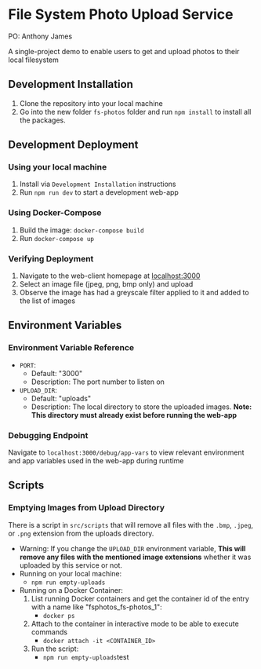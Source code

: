 
File System Photo Upload Service
===================

PO: Anthony James

A single-project demo to enable users to get and upload photos to their local filesystem


## Development Installation
1. Clone the repository into your local machine
1. Go into the new folder `fs-photos` folder and run `npm install` to install all the packages.

## Development Deployment

### Using your local machine
1. Install via `Development Installation` instructions
1. Run `npm run dev` to start a development web-app

### Using Docker-Compose
1. Build the image: `docker-compose build`
1. Run `docker-compose up`

### Verifying Deployment
1. Navigate to the web-client homepage at [localhost:3000](localhost:3000)
2. Select an image file (jpeg, png, bmp only) and upload
3. Observe the image has had a greyscale filter applied to it and added to the list of images

## Environment Variables
### Environment Variable Reference
- `PORT`:
  - Default: "3000"
  - Description: The port number to listen on
- `UPLOAD_DIR`:
  - Default: "uploads"
  - Description:  The local directory to store the uploaded images. **Note: This directory must already exist before running the web-app**

### Debugging Endpoint
Navigate to `localhost:3000/debug/app-vars` to view relevant environment and app variables used in the web-app during runtime

## Scripts
### Emptying Images from Upload Directory
There is a script in `src/scripts` that will remove all files with the `.bmp`, `.jpeg`, or `.png` extension from the uploads directory.
- Warning: If you change the `UPLOAD_DIR` environment variable, **This will remove any files with the mentioned image extensions** whether it was uploaded by this service or not.
- Running on your local machine: 
  - `npm run empty-uploads`
- Running on a Docker Container:
  1. List running Docker containers and get the container id of the entry with a name like "fsphotos_fs-photos_1":
      - `docker ps`
  1. Attach to the container in interactive mode to be able to execute commands
      - `docker attach -it <CONTAINER_ID>`
  2. Run the script:
      - `npm run empty-uploads`test
